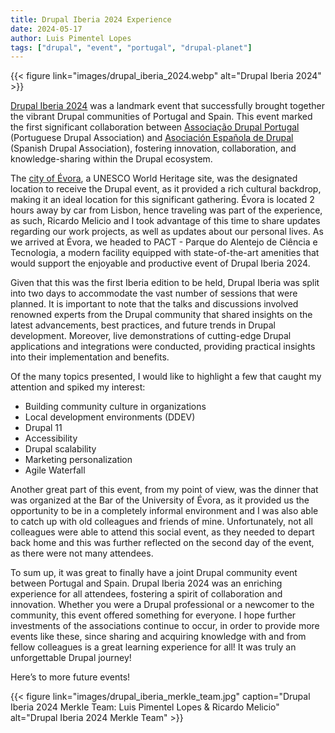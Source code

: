 ```yaml
---
title: Drupal Iberia 2024 Experience
date: 2024-05-17
author: Luis Pimentel Lopes
tags: ["drupal", "event", "portugal", "drupal-planet"]
---
```


{{< figure link="images/drupal_iberia_2024.webp" alt="Drupal Iberia 2024" >}}

[Drupal Iberia 2024](https://2024.drupaliberia.eu/) was a landmark event that successfully brought together the vibrant Drupal communities of Portugal and Spain.
This event marked the first significant collaboration between [Associação Drupal Portugal](https://drupal.pt/) (Portuguese Drupal Association) and [Asociación Española de Drupal](https://asociaciondrupal.es/) (Spanish Drupal Association), fostering innovation, collaboration, and knowledge-sharing within the Drupal ecosystem.

The [city of Évora](https://www.visitevora.net/en/), a UNESCO World Heritage site, was the designated location to receive the Drupal event, as it provided a rich cultural backdrop, making it an ideal location for this significant gathering.
Évora is located 2 hours away by car from Lisbon, hence traveling was part of the experience, as such, Ricardo Melicio and I took advantage of this time to share updates regarding our work projects, as well as updates about our personal lives.
As we arrived at Évora, we headed to PACT - Parque do Alentejo de Ciência e Tecnologia, a modern facility equipped with state-of-the-art amenities that would support the enjoyable and productive event of Drupal Iberia 2024.

Given that this was the first Iberia edition to be held, Drupal Iberia was split into two days to accommodate the vast number of sessions that were planned.
It is important to note that the talks and discussions involved renowned experts from the Drupal community that shared insights on the latest advancements, best practices, and future trends in Drupal development. Moreover, live demonstrations of cutting-edge Drupal applications and integrations were conducted, providing practical insights into their implementation and benefits.

Of the many topics presented, I would like to highlight a few that caught my attention and spiked my interest:
* Building community culture in organizations
* Local development environments (DDEV)
* Drupal 11
* Accessibility
* Drupal scalability
* Marketing personalization
* Agile Waterfall

Another great part of this event, from my point of view, was the dinner that was organized at the Bar of the University of Évora, as it provided us the opportunity to be in a completely informal environment and I was also able to catch up with old colleagues and friends of mine.
Unfortunately, not all colleagues were able to attend this social event, as they needed to depart back home and this was further reflected on the second day of the event, as there were not many attendees.

To sum up, it was great to finally have a joint Drupal community event between Portugal and Spain.
Drupal Iberia 2024 was an enriching experience for all attendees, fostering a spirit of collaboration and innovation.
Whether you were a Drupal professional or a newcomer to the community, this event offered something for everyone.
I hope further investments of the associations continue to occur, in order to provide more events like these, since sharing and acquiring knowledge with and from fellow colleagues is a great learning experience for all!
It was truly an unforgettable Drupal journey!

Here’s to more future events!

{{< figure link="images/drupal_iberia_merkle_team.jpg" caption="Drupal Iberia 2024 Merkle Team: Luis Pimentel Lopes & Ricardo Melicio" alt="Drupal Iberia 2024 Merkle Team" >}}
